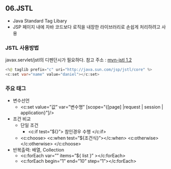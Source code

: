 ## 06.JSTL

-   Java Standard Tag Libary
-   JSP 페이지 내에 자바 코드보다 로직을 내장한 라이브러리로 손쉽게 처리하려고 사용

### JSTL 사용방법

javax.servlet/jstl의 디펜던시가 필요하다.
참고 주소 : [mvn-jstl 1.2](https://mvnrepository.com/artifact/javax.servlet/jstl/1.2)

```java
<%@ taglib prefix="c" uri="http://java.sun.com/jsp/jstl/core" %>
<c:set var="name" value="daniel"></c:set>

```

### 주요 태그

-   변수선언
    -   <c:set value=”값” var=”변수명” [scope="{[page] |request | session | application}"]/>
-   조건 비교
    -   단일 조건
        -   <c:if test=”${}”>
            참인경우 수행
            </c:if>
    -   <c:choose>
        <c:when test=”${조건식}”></c:when>
        <c:otherwise></c:otherwise>
        </c:choose>
-   반복출력: 배열, Collection
    -   <c:forEach var=”” items=”${ list }” ></c:forEach>
    -   <c:forEach begin=”1” end=”10” step=”1”></c:forEach>
